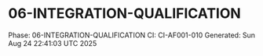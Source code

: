 # 06-INTEGRATION-QUALIFICATION
Phase: 06-INTEGRATION-QUALIFICATION
CI: CI-AF001-010
Generated: Sun Aug 24 22:41:03 UTC 2025

